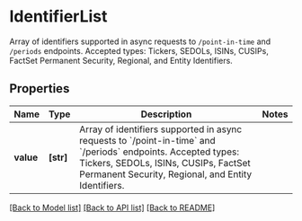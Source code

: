 # IdentifierList

Array of identifiers supported in async requests to `/point-in-time` and `/periods` endpoints.  Accepted types: Tickers, SEDOLs, ISINs, CUSIPs, FactSet Permanent Security, Regional, and Entity Identifiers.

## Properties
Name | Type | Description | Notes
------------ | ------------- | ------------- | -------------
**value** | **[str]** | Array of identifiers supported in async requests to &#x60;/point-in-time&#x60; and &#x60;/periods&#x60; endpoints.  Accepted types: Tickers, SEDOLs, ISINs, CUSIPs, FactSet Permanent Security, Regional, and Entity Identifiers. | 

[[Back to Model list]](../README.md#documentation-for-models) [[Back to API list]](../README.md#documentation-for-api-endpoints) [[Back to README]](../README.md)


